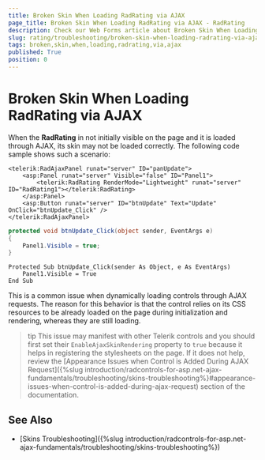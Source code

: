```yaml
---
title: Broken Skin When Loading RadRating via AJAX
page_title: Broken Skin When Loading RadRating via AJAX - RadRating
description: Check our Web Forms article about Broken Skin When Loading RadRating via AJAX.
slug: rating/troubleshooting/broken-skin-when-loading-radrating-via-ajax
tags: broken,skin,when,loading,radrating,via,ajax
published: True
position: 0
---
```


# Broken Skin When Loading RadRating via AJAX

When the **RadRating** in not initially visible on the page and it is loaded through AJAX, its skin may not be loaded correctly. The following code sample shows such a scenario:

````ASP.NET
<telerik:RadAjaxPanel runat="server" ID="panUpdate">
	<asp:Panel runat="server" Visible="false" ID="Panel1">
		<telerik:RadRating RenderMode="Lightweight" runat="server" ID="RadRating1"></telerik:RadRating>
	</asp:Panel>
	<asp:Button runat="server" ID="btnUpdate" Text="Update" OnClick="btnUpdate_Click" />
</telerik:RadAjaxPanel>
````

````C#
protected void btnUpdate_Click(object sender, EventArgs e)
{
	Panel1.Visible = true;
}			
````
````VB
Protected Sub btnUpdate_Click(sender As Object, e As EventArgs)
	Panel1.Visible = True
End Sub
````

This is a common issue when dynamically loading controls through AJAX requests. The reason for this behavior is that the control relies on its CSS resources to be already loaded on the page during initialization and rendering, whereas they are still loading.

>tip This issue may manifest with other Telerik controls and you should first set their `EnableAjaxSkinRendering` property to `true` because it helps in registering the stylesheets on the page. If it does not help, review the [Appearance Issues when Control is Added During AJAX Request]({%slug introduction/radcontrols-for-asp.net-ajax-fundamentals/troubleshooting/skins-troubleshooting%}#appearance-issues-when-control-is-added-during-ajax-request) section of the documentation.

## See Also

* [Skins Troubleshooting]({%slug introduction/radcontrols-for-asp.net-ajax-fundamentals/troubleshooting/skins-troubleshooting%})

